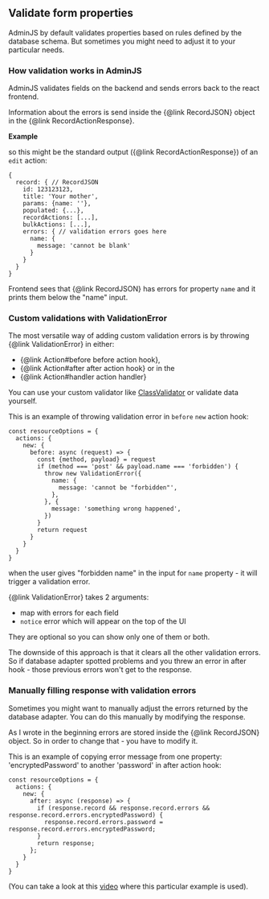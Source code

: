 ## Validate form properties

AdminJS by default validates properties based on rules defined by the database schema. But sometimes you might need to adjust it to your particular needs.

### How validation works in AdminJS

AdminJS validates fields on the backend and sends errors back to the react frontend.

Information about the errors is send inside the {@link RecordJSON} object in the {@link RecordActionResponse}.

**Example**

so this might be the standard output ({@link RecordActionResponse}) of an `edit` action:

```
{
  record: { // RecordJSON
    id: 123123123,
    title: 'Your mother',
    params: {name: ''},
    populated: {...},
    recordActions: [...],
    bulkActions: [...],
    errors: { // validation errors goes here
      name: {
        message: 'cannot be blank'
      }
    }
  }
}
```

Frontend sees that {@link RecordJSON} has errors for property `name` and it prints them below the "name" input.

### Custom validations with ValidationError

The most versatile way of adding custom validation errors is by throwing {@link ValidationError} in either: 

- {@link Action#before before action hook},
- {@link Action#after after action hook} or in the
- {@link Action#handler action handler}

You can use your custom validator like [ClassValidator](https://github.com/typestack/class-validator) or validate data yourself.

This is an example of throwing validation error in `before` `new` action hook:

```
const resourceOptions = {
  actions: {
    new: {
      before: async (request) => {
        const {method, payload} = request
        if (method === 'post' && payload.name === 'forbidden') {
          throw new ValidationError({
            name: {
              message: 'cannot be "forbidden"',
            },
          }, {
            message: 'something wrong happened',
          })
        }
        return request
      }
    }
  }
}
```

when the user gives "forbidden name" in the input for `name` property - it will trigger a validation error.

{@link ValidationError} takes 2 arguments:

- map with errors for each field
- `notice` error which will appear on the top of the UI

They are optional so you can show only one of them or both.

The downside of this approach is that it clears all the other validation errors. So if database adapter spotted problems and you threw an error in after hook - those previous errors won't get to the response.

### Manually filling response with validation errors

Sometimes you might want to manually adjust the errors returned by the database adapter. You can do this manually by modifying the response.

As I wrote in the beginning errors are stored inside the {@link RecordJSON} object. So in order to change that - you have to modify it.

This is an example of copying error message from one property: 'encryptedPassword' to another 'password' in after action hook:

```
const resourceOptions = {
  actions: {
    new: {
      after: async (response) => {
        if (response.record && response.record.errors && response.record.errors.encryptedPassword) {
          response.record.errors.password = response.record.errors.encryptedPassword;
        }
        return response;
      };
    }
  }
}
```

(You can take a look at this [video](https://www.youtube.com/watch?v=wOSPDtvJcyQ&feature=youtu.be) where this particular example is used).